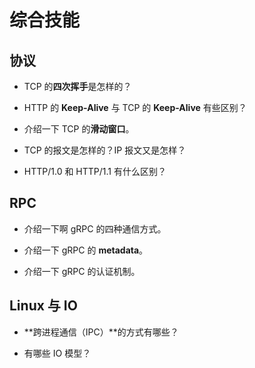 # 综合技能

## 协议

- TCP 的**四次挥手**是怎样的？

- HTTP 的 **Keep-Alive** 与 TCP 的 **Keep-Alive** 有些区别？

- 介绍一下 TCP 的**滑动窗口**。

- TCP 的报文是怎样的？IP 报文又是怎样？

- HTTP/1.0 和 HTTP/1.1 有什么区别？

## RPC

- 介绍一下啊 gRPC 的四种通信方式。

- 介绍一下 gRPC 的 **metadata**。

- 介绍一下 gRPC 的认证机制。

## Linux 与 IO

- **跨进程通信（IPC）**的方式有哪些？

- 有哪些 IO 模型？
